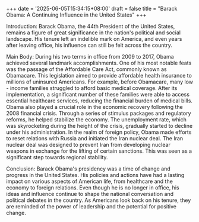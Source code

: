 +++
date = '2025-06-05T15:34:15+08:00'
draft = false
title = "Barack Obama: A Continuing Influence in the United States"
+++

Introduction:
Barack Obama, the 44th President of the United States, remains a figure of great significance in the nation's political and social landscape. His tenure left an indelible mark on America, and even years after leaving office, his influence can still be felt across the country.

Main Body:
During his two terms in office from 2009 to 2017, Obama achieved several landmark accomplishments. One of his most notable feats was the passage of the Affordable Care Act, commonly known as Obamacare. This legislation aimed to provide affordable health insurance to millions of uninsured Americans. For example, before Obamacare, many low - income families struggled to afford basic medical coverage. After its implementation, a significant number of these families were able to access essential healthcare services, reducing the financial burden of medical bills.
Obama also played a crucial role in the economic recovery following the 2008 financial crisis. Through a series of stimulus packages and regulatory reforms, he helped stabilize the economy. The unemployment rate, which was skyrocketing during the height of the crisis, gradually started to decline under his administration.
In the realm of foreign policy, Obama made efforts to reset relations with Russia and initiated the Iran nuclear deal. The Iran nuclear deal was designed to prevent Iran from developing nuclear weapons in exchange for the lifting of certain sanctions. This was seen as a significant step towards regional stability.

Conclusion:
Barack Obama's presidency was a time of change and progress in the United States. His policies and actions have had a lasting impact on various aspects of American life, from healthcare and the economy to foreign relations. Even though he is no longer in office, his ideas and influence continue to shape the national conversation and political debates in the country. As Americans look back on his tenure, they are reminded of the power of leadership and the potential for positive change.